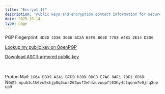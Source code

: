 ```yaml
---
title: "Encrypt It"
description: "Public keys and encryption contact information for secure communication with Shawn Yeager."
date: 2025-10-14
type: page
---
```


<div class="contact-section">

<div class="contact-method">
<span class="contact-label">PGP Fingerprint:</span>
<code style="font-family: 'SF Mono', Monaco, 'Cascadia Code', 'Roboto Mono', Consolas, 'Courier New', monospace; font-size: 0.9em;">4D2D 4238 3666 5C2A E2F9 B65D 7763 A481 2E14 D3D6</code>
</div>

<a href="https://keys.openpgp.org/search?q=shawn@shawnyeager.com" class="contact-value">Lookup my public key on OpenPGP</a>

<a href="/assets/public-key.asc" class="contact-value" style="display: block; margin-top: 0.5rem;" download>Download ASCII-armored public key</a>

<div class="contact-method" style="margin-top: 3rem;">
<span class="contact-label">Proton Mail:</span>
<code style="font-family: 'SF Mono', Monaco, 'Cascadia Code', 'Roboto Mono', Consolas, 'Courier New', monospace; font-size: 0.9em;">1C64 D339 A241 B7DD D30D DD03 E7AC 8AF1 7DF1 6D6D</code>
</div>

<div class="contact-method">
<span class="contact-label">Nostr:</span>
<code style="font-family: 'SF Mono', Monaco, 'Cascadia Code', 'Roboto Mono', Consolas, 'Courier New', monospace; font-size: 0.9em; word-break: break-all;">npub1clk6vc9xhjp8q5cws262wuf2eh4zuvwupft03hy4ttqqnm7e0jrq3upup9</code>
</div>

</div>
